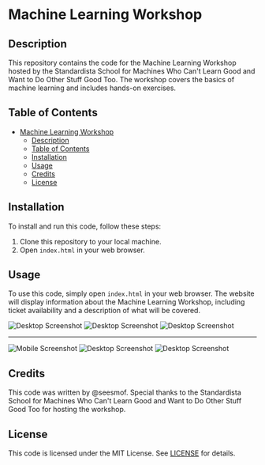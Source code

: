 # Machine Learning Workshop

## Description

This repository contains the code for the Machine Learning Workshop hosted by the Standardista School for Machines Who Can't Learn Good and Want to Do Other Stuff Good Too. The workshop covers the basics of machine learning and includes hands-on exercises.

## Table of Contents

- [Machine Learning Workshop](#machine-learning-workshop)
  - [Description](#description)
  - [Table of Contents](#table-of-contents)
  - [Installation](#installation)
  - [Usage](#usage)
  - [Credits](#credits)
  - [License](#license)

## Installation

To install and run this code, follow these steps:

1. Clone this repository to your local machine.
2. Open `index.html` in your web browser.

## Usage

To use this code, simply open `index.html` in your web browser. The website will display information about the Machine Learning Workshop, including ticket availability and a description of what will be covered.

![Desktop Screenshot](/img/showcase/msedge_yo3jMWj08g.jpg)
![Desktop Screenshot](/img/showcase/msedge_56RtvCUEme.png)
![Desktop Screenshot](/img/showcase/msedge_MH82dcMFFp.png)

---

![Mobile Screenshot](/img/showcase/msedge_9DmzSMHJiP.png)
![Desktop Screenshot](/img/showcase/msedge_zoeoAAcz3J.png)
![Desktop Screenshot](/img/showcase/msedge_9yQIYfneD3.png)

## Credits

This code was written by @seesmof. Special thanks to the Standardista School for Machines Who Can't Learn Good and Want to Do Other Stuff Good Too for hosting the workshop.

## License

This code is licensed under the MIT License. See [LICENSE](./LICENSE) for details.

